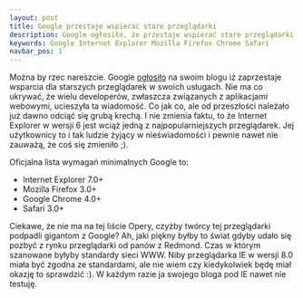 ```yaml
---
layout: post
title: Google przestaje wspierać stare przeglądarki
description: Google ogłosiło, że przestaje wspierać stare przeglądarki. Programiści aż pieją z zachwytu na tę wiadomość.
keywords: Google Internet Explorer Mozilla Firefox Chrome Safari
navbar_pos: 1
---
```

Można by rzec nareszcie. Google [ogłosiło](http://googleenterprise.blogspot.com/2010/01/modern-browsers-for-modern-applications.html)
na swoim blogu iż zaprzestaje wsparcia dla starszych przeglądarek w swoich usługach.
Nie ma co ukrywać, że wielu developerów, zwłaszcza związanych z aplikacjami
webowymi, ucieszyła ta wiadomość. Co jak co, ale od przeszłości należało już dawno
odciąć się grubą krechą. I nie zmienia faktu, to że Internet Explorer w wersji 6
jest wciąż jedną z najpopularniejszych przeglądarek. Jej użytkownicy to i tak
ludzie żyjący w nieświadomości i pewnie nawet nie zauważą, że coś się zmieniło ;).

Oficjalna lista wymagań minimalnych Google to:

* Internet Explorer 7.0+
* Mozilla Firefox 3.0+
* Google Chrome 4.0+
* Safari 3.0+

Ciekawe, że nie ma na tej liście Opery, czyżby twórcy tej przeglądarki podpadli
gigantom z Google? Ah, jaki piękny byłby to świat gdyby udało się pozbyć z
rynku przeglądarki od panów z Redmond. Czas w którym szanowane byłyby standardy
sieci WWW. Niby przeglądarka IE w wersji 8.0 miała być zgodna ze standardami,
ale nie wiem czy kiedykolwiek będę miał okazję to sprawdzić :). W każdym razie
ja swojego bloga pod IE nawet nie testuję.
